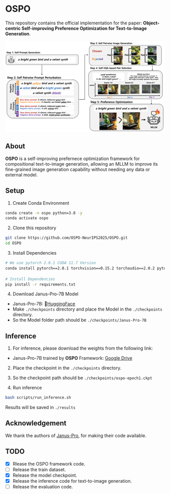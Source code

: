 # OSPO
This repository contains the official implementation for the paper: **Object-centric Self-improving Preference Optimization for Text-to-Image Generation**.

![Framework](./assets/framework.png)

## About
**OSPO** is a self-improving prefernece optimization framework for compositional text-to-image generation, allowing an MLLM to improve its fine-grained image generation capability without needing any data or external model. 


## Setup
1. Create Conda Environment
```bash
conda create -n ospo python=3.8 -y
conda activate ospo
```

2. Clone this repository
```bash
git clone https://github.com/OSPO-NeurIPS2025/OSPO.git
cd OSPO
```

3. Install Dependencies
```bash
# We use pytorch 2.0.1 CUDA 11.7 Version
conda install pytorch==2.0.1 torchvision==0.15.2 torchaudio==2.0.2 pytorch-cuda=11.7 -c pytorch -c nvidia

# Install Dependencies
pip install -r requirements.txt
```

4. Download Janus-Pro-7B Model
- Janus-Pro-7B: 🤗[HuggingFace](https://huggingface.co/deepseek-ai/Janus-Pro-7B)
- Make `./checkpoints` directory and place the Model in the `./checkpoints` directory.
- So the Model folder path should be `./checkpoints/Janus-Pro-7B`


## Inference
1. For inference, please download the weights from the following link:
- Janus-Pro-7B trained by **OSPO** Framework: [Google Drive](https://drive.google.com/file/d/1AI42LfljJ5nl2YZ-AVuD0sziYs0KB_yx/view?usp=sharing)
2. Place the checkpoint in the `./checkpoints` directory.
3. So the checkpoint path should be `./checkpoints/ospo-epoch1.ckpt`

4. Run inference
```bash
bash scripts/run_inference.sh
```
Results will be saved in `./results`


## Acknowledgement
We thank the authors of [Janus-Pro](https://github.com/deepseek-ai/Janus?tab=readme-ov-file#janus-pro), for making their code available.


## TODO
- [x] Rlease the OSPO framework code.
- [ ] Release the train dataset.
- [x] Release the model checkpoint.
- [x] Release the inference code for text-to-image generation.
- [ ] Release the evaluation code.
